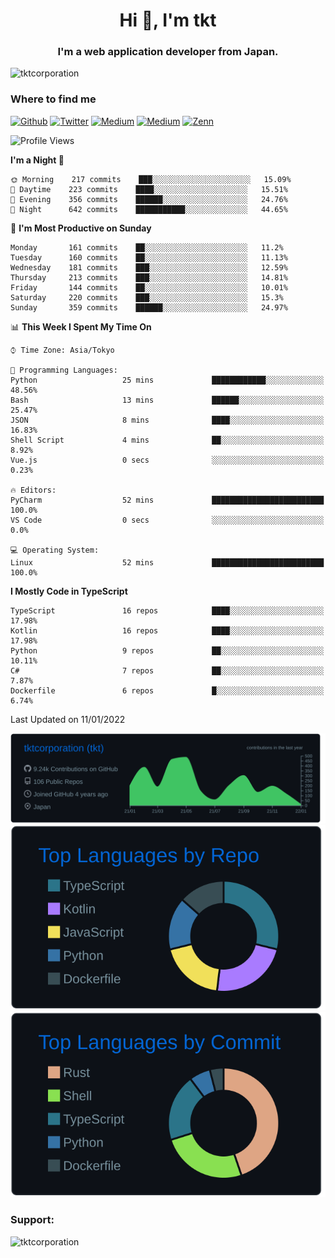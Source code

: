 <h1 align="center">Hi 👋, I'm tkt</h1>
<h3 align="center">I'm a web application developer from Japan.</h3>

<p align="left"> <img src="https://komarev.com/ghpvc/?username=tktcorporation&label=Profile%20views&color=0e75b6&style=flat" alt="tktcorporation" /> </p>

<h3>Where to find me</h3>
<p>
<a href="https://github.com/tktcorporation" target="_blank"><img alt="Github" src="https://img.shields.io/badge/GitHub-%2312100E.svg?&style=for-the-badge&logo=Github&logoColor=white" /></a>
<a href="https://twitter.com/tktcorporation" target="_blank"><img alt="Twitter" src="https://img.shields.io/badge/twitter-%231DA1F2.svg?&style=for-the-badge&logo=twitter&logoColor=white" /></a>
<a href="https://www.linkedin.com/in/tktcorporation" target="_blank"><img alt="Medium" src="https://img.shields.io/badge/linkdin-0a66c2.svg?&style=for-the-badge&logo=linkedin&logoColor=white" /></a>
<a href="https://qiita.com/tktcorporation" target="_blank"><img alt="Medium" src="https://img.shields.io/badge/qiita-55C500.svg?&style=for-the-badge&logo=qiita&logoColor=white" /></a>
<a href="https://zenn.dev/tktcorporation" target="_blank"><img alt="Zenn" src="https://img.shields.io/badge/Zenn-3EA8FF.svg?&style=for-the-badge&logo=Zenn&logoColor=white" /></a>
</p>
  
<!--START_SECTION:waka-->
![Profile Views](http://img.shields.io/badge/Profile%20Views-5-blue)

**I'm a Night 🦉** 

```text
🌞 Morning    217 commits    ███░░░░░░░░░░░░░░░░░░░░░░   15.09% 
🌆 Daytime    223 commits    ████░░░░░░░░░░░░░░░░░░░░░   15.51% 
🌃 Evening    356 commits    ██████░░░░░░░░░░░░░░░░░░░   24.76% 
🌙 Night      642 commits    ███████████░░░░░░░░░░░░░░   44.65%

```
📅 **I'm Most Productive on Sunday** 

```text
Monday       161 commits    ██░░░░░░░░░░░░░░░░░░░░░░░   11.2% 
Tuesday      160 commits    ██░░░░░░░░░░░░░░░░░░░░░░░   11.13% 
Wednesday    181 commits    ███░░░░░░░░░░░░░░░░░░░░░░   12.59% 
Thursday     213 commits    ███░░░░░░░░░░░░░░░░░░░░░░   14.81% 
Friday       144 commits    ██░░░░░░░░░░░░░░░░░░░░░░░   10.01% 
Saturday     220 commits    ███░░░░░░░░░░░░░░░░░░░░░░   15.3% 
Sunday       359 commits    ██████░░░░░░░░░░░░░░░░░░░   24.97%

```


📊 **This Week I Spent My Time On** 

```text
⌚︎ Time Zone: Asia/Tokyo

💬 Programming Languages: 
Python                   25 mins             ████████████░░░░░░░░░░░░░   48.56% 
Bash                     13 mins             ██████░░░░░░░░░░░░░░░░░░░   25.47% 
JSON                     8 mins              ████░░░░░░░░░░░░░░░░░░░░░   16.83% 
Shell Script             4 mins              ██░░░░░░░░░░░░░░░░░░░░░░░   8.92% 
Vue.js                   0 secs              ░░░░░░░░░░░░░░░░░░░░░░░░░   0.23%

🔥 Editors: 
PyCharm                  52 mins             █████████████████████████   100.0% 
VS Code                  0 secs              ░░░░░░░░░░░░░░░░░░░░░░░░░   0.0%

💻 Operating System: 
Linux                    52 mins             █████████████████████████   100.0%

```

**I Mostly Code in TypeScript** 

```text
TypeScript               16 repos            ████░░░░░░░░░░░░░░░░░░░░░   17.98% 
Kotlin                   16 repos            ████░░░░░░░░░░░░░░░░░░░░░   17.98% 
Python                   9 repos             ██░░░░░░░░░░░░░░░░░░░░░░░   10.11% 
C#                       7 repos             ██░░░░░░░░░░░░░░░░░░░░░░░   7.87% 
Dockerfile               6 repos             █░░░░░░░░░░░░░░░░░░░░░░░░   6.74%

```



 Last Updated on 11/01/2022
<!--END_SECTION:waka-->

[![](https://raw.githubusercontent.com/tktcorporation/tktcorporation/master/profile-summary-card-output/github_dark/0-profile-details.svg)](https://github.com/vn7n24fzkq/github-profile-summary-cards)
[![](https://raw.githubusercontent.com/tktcorporation/tktcorporation/master/profile-summary-card-output/github_dark/1-repos-per-language.svg)](https://github.com/vn7n24fzkq/github-profile-summary-cards) [![](https://raw.githubusercontent.com/tktcorporation/tktcorporation/master/profile-summary-card-output/github_dark/2-most-commit-language.svg)](https://github.com/vn7n24fzkq/github-profile-summary-cards)

<h3 align="left">Support:</h3>
<p><a href="https://www.buymeacoffee.com/tktcorporation"> <img align="left" src="https://cdn.buymeacoffee.com/buttons/v2/default-yellow.png" height="50" width="210" alt="tktcorporation" /></a></p><br><br>
